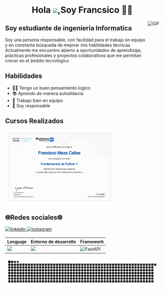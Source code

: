 <h1 align="center">Hola <img src="https://raw.githubusercontent.com/MartinHeinz/MartinHeinz/master/wave.gif" width="30px">,Soy Francsico 👩‍💻</h1>

<img align="right" alt="GIF" height="160px" src="https://media.giphy.com/media/du3J3cXyzhj75IOgvA/giphy.gif" />

## Soy estudiante de ingenieria Informatica

Soy una persona responsable, con facilidad para el trabajo en equipo y en constante búsqueda de mejorar mis habilidades técnicas. Actualmente me encuentro abierto a oportunidades de aprendizaje, prácticas profesionales y proyectos colaborativos que me permitan crecer en el ámbito tecnológico
## Habilidades
- 👨‍💻 Tengo un buen pensamiento logico
- 📚 Aprendo de manera autodidacta
- 🤝 Trabajo bien en equipo
- 💼 Soy responsable

## Cursos Realizados
<img alig="center" height="240px" src="certificado python 1_page-0001.jpg">

## 🌐Redes sociales🌐
<a href="https://www.linkedin.com/in/francisco-meza-calles-210465380" target="_blank">
<img src=https://img.shields.io/badge/linkedin-%2300acee.svg?color=405DE6&style=for-the-badge&logo=linkedin&logoColor=white alt=linkedin style="margin-bottom: 5px;" />
</a>

<a href="https://www.instagram.com/francisco_a11cs" target="_blank">
<img src=https://img.shields.io/badge/instagram-%ff5851db.svg?color=C13584&style=for-the-badge&logo=instagram&logoColor=white alt=instagram style="margin-bottom: 5px;" />
</a>

<div align="left">

| Lenguaje | Entorno de desarrollo | Framework |
| ------------- | ------------- | ----------- |
| <img src="https://skillicons.dev/icons?i=py"/> | <img src="https://skillicons.dev/icons?i=vscode,github"/> | ![FastAPI](https://img.shields.io/badge/FastAPI-005571?style=for-the-badge&logo=fastapi)

</div>


<p align = "center">
	<img src = "https://github.com/7oSkaaa/7oSkaaa/blob/output/github-contribution-grid-snake.svg?" alt = "Snake Game"/>
</p>

